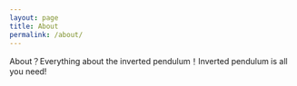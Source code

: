```yaml
---
layout: page
title: About
permalink: /about/
---
```


About？Everything about the inverted pendulum！Inverted pendulum is all you need!
